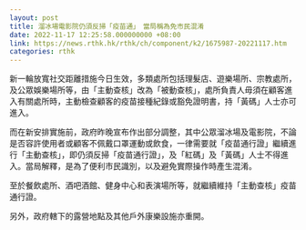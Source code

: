 ```yaml
---
layout: post
title: 溜冰場電影院仍須反掃「疫苗通」　當局稱為免市民混淆
date: 2022-11-17 12:25:58.000000000 +08:00
link: https://news.rthk.hk/rthk/ch/component/k2/1675987-20221117.htm
categories: rthk
---
```


新一輪放寬社交距離措施今日生效，多類處所包括理髮店、遊樂場所、宗教處所，及公眾娛樂場所等，由「主動查核」改為「被動查核」，處所負責人毋須在顧客進入有關處所時，主動檢查顧客的疫苗接種紀錄或豁免證明書，持「黃碼」人士亦可進入。

而在新安排實施前，政府昨晚宣布作出部分調整，其中公眾溜冰場及電影院，不論是否容許使用者或顧客不佩戴口罩運動或飲食，一律需要就「疫苗通行證」繼續進行「主動查核」，即仍須反掃「疫苗通行證」，及「紅碼」及「黃碼」人士不得進入。當局解釋，是為了便利市民識別，以及避免實際操作時產生混淆。

至於餐飲處所、酒吧酒館、健身中心和表演場所等，就繼續維持「主動查核」疫苗通行證。

另外，政府轄下的露營地點及其他戶外康樂設施亦重開。
